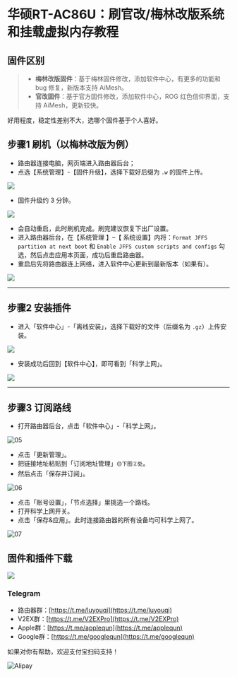 # 华硕RT-AC86U：刷官改/梅林改版系统和挂载虚拟内存教程

## 固件区别

>- **梅林改版固件**：基于梅林固件修改，添加软件中心，有更多的功能和 bug 修复，新版本支持 AiMesh。
>- **官改固件**：基于官方固件修改，添加软件中心，ROG 红色信仰界面，支持 AiMesh，更新较快。

好用程度，稳定性差别不大，选哪个固件基于个人喜好。

## 步骤1 刷机（以梅林改版为例）

* 路由器连接电脑，网页端进入路由器后台；
* 点选【系统管理】-【固件升级】，选择下载好后缀为 `.w` 的固件上传。

![](pic/00.png)

* 固件升级约 3 分钟。

![](pic/01.png)

- 会自动重启，此时刷机完成。刷完建议恢复下出厂设置。
- 进入路由器后台，在【系统管理 】–【 系统设置】内将：`Format JFFS partition at next boot` 和 `Enable JFFS custom scripts and configs` 勾选，然后点击应用本页面，成功后重启路由器。
- 重启后先将路由器连上网络，进入软件中心更新到最新版本（如果有）。

![](pic/02.png)

---

## 步骤2 安装插件

* 进入「软件中心」-「离线安装」，选择下载好的文件（后缀名为 `.gz`）上传安装。

![](pic/03.png)

* 安装成功后回到【软件中心】，即可看到「科学上网」。

![](pic/04.png)

---
## 步骤3 订阅路线
* 打开路由器后台，点击「软件中心」-「科学上网」。

![05](pic/05.png)

* 点击「更新管理」。
* 把链接地址粘贴到「订阅地址管理」`🟡下图②处`。
* 然后点击「保存并订阅」。

![06](pic/06.png)

* 点击「账号设置」，「节点选择」里挑选一个路线。
* 打开科学上网开关。
* 点击「保存&应用」。此时连接路由器的所有设备均可科学上网了。

![07](pic/07.png)

## 固件和插件下载

![](pic/Q群.jpg)

### Telegram

* 路由器群：[https://t.me/luyouqi](https://t.me/luyouqi)
* V2EX群：[https://t.me/V2EXPro](https://t.me/V2EXPro)
* Apple群：[https://t.me/applequn](https://t.me/applequn)
* Google群：[https://t.me/googlequn](https://t.me/googlequn)

如果对你有帮助，欢迎支付宝扫码支持！

![Alipay](https://raw.githubusercontent.com/masonincn/tuchuang/master/uPic/Alipay.png)